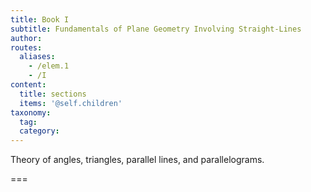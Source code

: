 ```yaml
---
title: Book I
subtitle: Fundamentals of Plane Geometry Involving Straight-Lines
author:
routes:
  aliases:
    - /elem.1
    - /I
content:
  title: sections
  items: '@self.children'
taxonomy:
  tag:
  category:
---
```


Theory of angles, triangles, parallel lines, and parallelograms.

===


